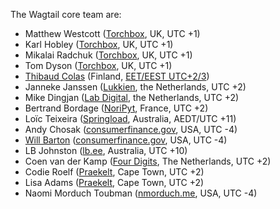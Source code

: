The Wagtail core team are:

- Matthew Westcott ([Torchbox](https://www.torchbox.com), UK, UTC +1)
- Karl Hobley ([Torchbox](https://www.torchbox.com), UK, UTC +1)
- Mikalai Radchuk ([Torchbox](https://www.torchbox.com), UK, UTC +1)
- Tom Dyson ([Torchbox](https://www.torchbox.com), UK, UTC +1)
- [Thibaud Colas](https://github.com/thibaudcolas) (Finland, [EET/EEST UTC+2/3](https://www.timeanddate.com/time/zone/finland/helsinki))
- Janneke Janssen ([Lukkien](https://www.lukkien.com), the Netherlands, UTC +2)
- Mike Dingjan ([Lab Digital](http://www.labdigital.nl), the Netherlands, UTC +2)
- Bertrand Bordage ([NoriPyt](https://noripyt.com), France, UTC +2)
- Loïc Teixeira ([Springload](https://www.springload.co.nz), Australia, AEDT/UTC +11)
- Andy Chosak ([consumerfinance.gov](https://www.consumerfinance.gov), USA, UTC -4)
- [Will Barton](https://github.com/willbarton) ([consumerfinance.gov](https://www.consumerfinance.gov), USA, UTC -4)
- LB Johnston ([lb.ee](https://lb.ee), Australia, UTC +10)
- Coen van der Kamp ([Four Digits](https://www.fourdigits.nl/), The Netherlands, UTC +2)
- Codie Roelf ([Praekelt](https://www.praekelt.org/), Cape Town, UTC +2)
- Lisa Adams ([Praekelt](https://www.praekelt.org/), Cape Town, UTC +2)
- Naomi Morduch Toubman ([nmorduch.me](http://nmorduch.me), USA, UTC -4)